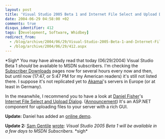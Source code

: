 ```yaml
---
layout: post
title: 'Visual Studio 2005 Beta 1 and Internet File Select and Upload Dialog'
date: 2004-06-29 04:58:00 +02
comments: true
disqus_identifier: 412
tags: [Development, Software, Whidbey]
redirect_from:
  - /blog/archive/2004/06/29/Visual-Studio-2005-Beta-1-and-Internet-File-Select-and-Upload-Dialog.aspx
  - /blog/archive/2004/06/29/412.aspx
---
```


\*Sigh\* You may have already read that today (06/29/2004) Visual Studio Beta 1 *should* be available to MSDN subscribers. I'm checking the [Subscriber Downloads](http://msdn.microsoft.com/subscriptions/resources/subdwnld.asp) pages now for several hours every now and then, but until now (17:47, or 5:47 PM for my American readers) it's still not listed there. I suppose it's not replicated yet to [Akamai](http://www.akamai.com/)'s servers in Europe (or at least in Germany).

In the meanwhile, I recommend you to have a look at [Daniel Fisher](http://www.lennybacon.com)'s [Internet File Select and Upload Dialog](http://www.staticdust.net/shop/product.aspx?Product=63). ([Announcement](http://www.dotnetgerman.com/blogs/lennybacon/Trackback.aspx?guid=a0d92b86-7b08-424c-b89b-9e1f19dd9ee8)) It's an ASP.NET component for uploading files to your server with a rich GUI.

**Update:** Daniel has added an [online demo](http://www.staticdust.net/samples/StaticDust.Web.UI.Controls.UploadDialog/).

**Update 2:** [Sam Gentile](http://samgentile.com/) [wrote](http://samgentile.com/blog/archive/2004/06/29/12027.aspx): *Visual Studio 2005 Beta 1 will be available in a few days to MSDN Subscribers.* \*sigh\*

